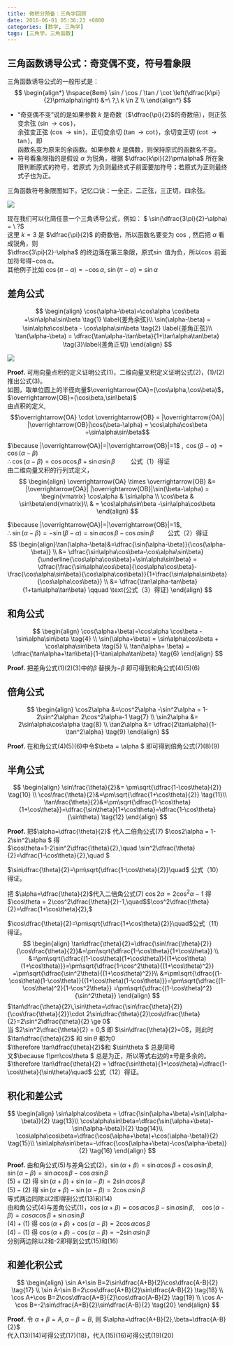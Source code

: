 ```yaml
---
title: 微积分预备：三角学回顾
date: 2016-06-01 05:36:23 +0800
categories: [数学, 三角学]
tags: [三角学，三角函数]
---
```


##  三角函数诱导公式：奇变偶不变，符号看象限

三角函数诱导公式的一般形式是：  
$$
\begin{align*}
\hspace{8em} \sin / \cos / \tan / \cot \left(\dfrac{k\pi}{2}\pm\alpha\right) &=\ ?,\ k \in Z \\
\end{align*}
$$


- “奇变偶不变”说的是如果参数 $k$ 是奇数（$\dfrac{\pi}{2}$的奇数倍），则正弦变余弦 $(\sin \rightarrow \cos)$，  
  余弦变正弦 $(\cos \rightarrow \sin)$，正切变余切 $(\tan \rightarrow \cot)$，余切变正切 $(\cot \rightarrow \tan)$，即  
  函数名变为原来的余函数。如果参数 $k$ 是偶数，则保持原式的函数名不变。 
- 符号看象限指的是假设 $\alpha$ 为锐角，根据 $\dfrac{k\pi}{2}\pm\alpha$ 所在象限判断原式的符号，若原式
  为负则最终式子前面要加符号；若原式为正则最终式子也为正。

三角函数符号象限图如下。记忆口诀：一全正，二正弦，三正切，四余弦。  







![](https://imagebed.deepmind.top/img/trig/1.jpeg)







现在我们可以化简任意一个三角诱导公式，例如： $ \sin(\dfrac{3\pi}{2}-\alpha) = \ ?$  
这里 $k = 3$ 是 $\dfrac{\pi}{2}$ 的奇数倍，所以函数名要变为 $\cos$ ,  然后把 $\alpha$ 看成锐角，则   
$\dfrac{3\pi}{2}-\alpha$ 的终边落在第三象限，原式$\sin$ 值为负，所以$\cos$ 前面加符号得$-\cos{\alpha}$。  
其他例子比如 $\cos(\pi-\alpha) = -\cos\alpha$, $\sin(\pi-\alpha)=\sin\alpha$

## 差角公式

$$
\begin{align}
\cos(\alpha-\beta)=\cos\alpha \cos\beta  +\sin\alpha\sin\beta \tag{1} \label{差角余弦}\\
\sin(\alpha-\beta) = \sin\alpha\cos\beta - \cos\alpha\sin\beta \tag{2} \label{差角正弦}\\
\tan(\alpha-\beta) = \dfrac{\tan\alpha-\tan\beta}{1+\tan\alpha\tan\beta} \tag{3}\label{差角正切}
\end{align}
$$





![](https://imagebed.deepmind.top/img/trig/2.jpeg)







**Proof.** 可用向量点积的定义证明公式(1)，二维向量叉积定义证明公式(2)，(1)/(2)推出公式(3)。  
如图，取单位圆上的半径向量$\overrightarrow{OA}=(\cos\alpha,\cos\beta)$，$\overrightarrow{OB}=(\cos\beta,\sin\beta)$  
由点积的定义,  
$$\overrightarrow{OA} \cdot \overrightarrow{OB} 
= |\overrightarrow{OA}| |\overrightarrow{OB}|\cos(\beta-\alpha)
= \cos\alpha\cos\beta +\sin\alpha\sin\beta$$ 

$\because |\overrightarrow{OA}|=|\overrightarrow{OB}|=1$ , $\,\cos(\beta-\alpha)=\cos(\alpha-\beta)$   
$\therefore \cos(\alpha-\beta)=\cos\alpha\cos\beta +\sin\alpha\sin\beta \qquad$ 公式（1）得证  
由二维向量叉积的行列式定义，    
$$
\begin{align}
\overrightarrow{OA} \times \overrightarrow{OB} &= |\overrightarrow{OA}| |\overrightarrow{OB}|\sin(\beta-\alpha) = 
\begin{vmatrix} \cos\alpha & \sin\alpha \\ \cos\beta & \sin\beta\end{vmatrix}\\
& = \cos\alpha\sin\beta -\sin\alpha\cos\beta
\end{align}
$$

$\because |\overrightarrow{OA}|=|\overrightarrow{OB}|=1$,   
 $\therefore \sin(\alpha-\beta)=-\sin(\beta-\alpha)= \sin\alpha\cos\beta -\cos\alpha\sin\beta \qquad$公式（2）得证  
$$
\begin{align}\tan(\alpha-\beta)&=\dfrac{\sin(\alpha-\beta)}{\cos(\alpha-\beta)} \\
&= \dfrac{\sin\alpha\cos\beta-\cos\alpha\sin\beta}{\underline{\cos\alpha\cos\beta}+\sin\alpha\sin\beta} 
= \dfrac{\frac{\sin\alpha\cos\beta}{\cos\alpha\cos\beta}-\frac{\cos\alpha\sin\beta}{\cos\alpha\cos\beta}}{1+\frac{\sin\alpha\sin\beta}{\cos\alpha\cos\beta}} \\
&= \dfrac{\tan\alpha-tan\beta}{1+tan\alpha\tan\beta} \qquad \text{公式（3）得证}
\end{align}
$$


## 和角公式

$$
\begin{align}
\cos(\alpha+\beta)=\cos\alpha \cos\beta  -\sin\alpha\sin\beta \tag{4} \\
\sin(\alpha+\beta) = \sin\alpha\cos\beta + \cos\alpha\sin\beta \tag{5} \\
\tan(\alpha+ \beta) = \dfrac{\tan\alpha+\tan\beta}{1-\tan\alpha\tan\beta} \tag{6}
\end{align}
$$

**Proof.**  把差角公式(1)(2)(3)中的$\beta$ 替换为$-\beta$ 即可得到和角公式(4)(5)(6)

## 倍角公式

$$
\begin{align}
\cos2\alpha &=\cos^2\alpha  -\sin^2\alpha = 1-2\sin^2\alpha= 2\cos^2\alpha-1 \tag{7} \\
\sin2\alpha &= 2\sin\alpha\cos\alpha \tag{8} \\
\tan2\alpha &= \dfrac{2\tan\alpha}{1-\tan^2\alpha} \tag{9}
\end{align}
$$

**Proof.** 在和角公式(4)(5)(6)中令$\beta = \alpha $ 即可得到倍角公式(7)(8)(9)

## 半角公式

$$
\begin{align}
\sin\frac{\theta}{2}&= \pm\sqrt{\dfrac{1-\cos\theta}{2}} \tag{10} \\
\cos\frac{\theta}{2}&=\pm\sqrt{\dfrac{1+\cos\theta}{2}} \tag{11}\\
\tan\frac{\theta}{2}&=\pm\sqrt{\dfrac{1-\cos\theta}{1+\cos\theta}}=\dfrac{\sin\theta}{1+\cos\theta}=\dfrac{1-\cos\theta}{\sin\theta} \tag{12}
\end{align}
$$

**Proof.**  把$\alpha=\dfrac{\theta}{2}$ 代入二倍角公式(7)  $\cos2\alpha = 1-2\sin^2\alpha $ 得  
$\cos\theta=1-2\sin^2\dfrac{\theta}{2},\quad \sin^2\dfrac{\theta}{2}=\dfrac{1-\cos\theta}{2},\quad $    

$\sin\dfrac{\theta}{2}=\pm\sqrt{\dfrac{1-\cos\theta}{2}}\quad$ 公式（10）得证。  

把 $\alpha=\dfrac{\theta}{2}$代入二倍角公式(7) $\cos2\alpha=2\cos^2\alpha -1$ 得  
$\cos\theta = 2\cos^2\dfrac{\theta}{2}-1,\quad$$\cos^2\dfrac{\theta}{2}=\dfrac{1+\cos\theta}{2},$  

$\cos\dfrac{\theta}{2}=\pm\sqrt{\dfrac{1+\cos\theta}{2}}\quad$公式（11）得证。
$$
\begin{align}
\tan\dfrac{\theta}{2}=\dfrac{\sin\frac{\theta}{2}}{\cos\frac{\theta}{2}}&=\pm\sqrt{\dfrac{1-\cos\theta}{1+\cos\theta}} \\
&=\pm\sqrt{\dfrac{(1-\cos\theta)(1+\cos\theta)}{(1+\cos\theta)(1+\cos\theta)}}=\pm\sqrt{\dfrac{1-\cos^2\theta}{(1+\cos\theta)^2}}
=\pm\sqrt{\dfrac{\sin^2\theta}{(1+\cos\theta)^2}}\\
&=\pm\sqrt{\dfrac{(1-\cos\theta)(1-\cos\theta)}{(1+\cos\theta)(1-\cos\theta)}}=\pm\sqrt{\dfrac{(1-\cos\theta)^2}{1-\cos^2\theta}}
=\pm\sqrt{\dfrac{(1-\cos\theta)^2}{\sin^2\theta}}
\end{align}
$$
$\tan\dfrac{\theta}{2}\,\sin\theta=\dfrac{\sin\frac{\theta}{2}}{\cos\frac{\theta}{2}}\cdot
2\sin\dfrac{\theta}{2}\cos\dfrac{\theta}{2}=2\sin^2\dfrac{\theta}{2} \ge 0$   
当 $2\sin^2\dfrac{\theta}{2} = 0,$ 即 $\sin\dfrac{\theta}{2}=0$，则此时 $\tan\dfrac{\theta}{2}$ 和 $\sin\theta$ 都为0  
$\therefore \tan\dfrac{\theta}{2}$和 $\sin\theta $ 总是同号  
又$\because 1\pm\cos\theta $ 总是为正，所以等式右边的$\pm$号是多余的。  
$\therefore \tan\dfrac{\theta}{2} = \dfrac{\sin\theta}{1+\cos\theta}=\dfrac{1-\cos\theta}{\sin\theta}\quad$ 公式（12）得证。

## 积化和差公式

$$
\begin{align}
\sin\alpha\cos\beta = \dfrac{\sin(\alpha+\beta)+\sin(\alpha-\beta)}{2} \tag{13}\\
\cos\alpha\sin\beta=\dfrac{\sin(\alpha+\beta)-\sin(\alpha-\beta)}{2} \tag{14}\\
\cos\alpha\cos\beta=\dfrac{\cos(\alpha+\beta)+\cos(\alpha-\beta)}{2} \tag{15}\\
\sin\alpha\sin\beta=-\dfrac{\cos(\alpha+\beta)-\cos(\alpha-\beta)}{2} \tag{16}
\end{align}
$$

**Proof.**  由和角公式(5)与差角公式(2)，$\sin(\alpha+\beta)=\sin\alpha\cos\beta+\cos\alpha\sin\beta,\quad \sin(\alpha-\beta)=\sin\alpha\cos\beta-\cos\alpha\sin\beta$   
$(5)+(2)$ 得 $\sin(\alpha+\beta)+\sin(\alpha-\beta)=2\sin\alpha\cos\beta$      
$(5)-(2)$ 得 $\sin(\alpha+\beta)-\sin(\alpha-\beta)=2\cos\alpha\sin\beta$  
等式两边同除以2即得到公式(13)和(14)  
由和角公式(4)与差角公式(1)，$\cos(\alpha+\beta)=\cos\alpha\cos\beta-\sin\alpha\sin\beta,\quad\cos(\alpha-\beta)=cos\alpha\cos\beta+\sin\alpha\sin\beta$  
$(4)+(1)$ 得 $\cos(\alpha+\beta)+\cos(\alpha-\beta)=2\cos\alpha\cos\beta$  
$(4)-(1)$ 得 $\cos(\alpha+\beta)-\cos(\alpha-\beta)=-2\sin\alpha\sin\beta$     
分别两边除以2和-2即得到公式(15)和(16)  

## 和差化积公式

$$
\begin{align}
\sin A+\sin B=2\sin\dfrac{A+B}{2}\cos\dfrac{A-B}{2} \tag{17} \\
\sin A-\sin B=2\cos\dfrac{A+B}{2}\sin\dfrac{A-B}{2} \tag{18} \\
\cos A+\cos B=2\cos\dfrac{A+B}{2}\cos\dfrac{A-B}{2} \tag{19} \\
\cos A-\cos B=-2\sin\dfrac{A+B}{2}\sin\dfrac{A-B}{2} \tag{20}
\end{align}
$$



**Proof.** 令 $\alpha+\beta = A, \alpha-\beta=B,$  则 $\alpha=\dfrac{A+B}{2},\beta=\dfrac{A-B}{2}$     
代入(13)(14)可得公式(17)(18)，代入(15)(16)可得公式(19)(20) 

